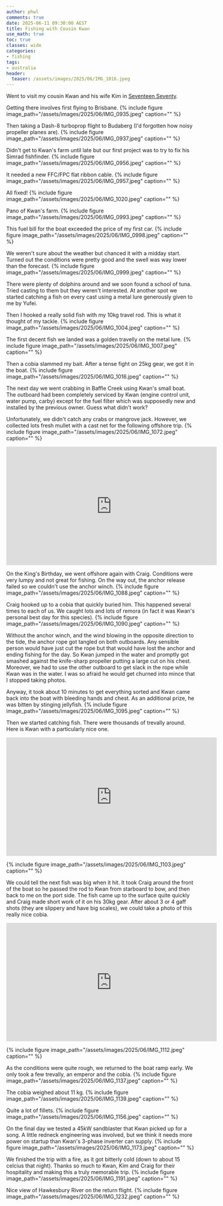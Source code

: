 ```yaml
---
author: phwl
comments: true
date: 2025-06-11 09:30:00 AEST
title: Fishing with Cousin Kwan
use_math: true
toc: true
classes: wide
categories:
- fishing
tags:
- australia
header:
  teaser: /assets/images/2025/06/IMG_1016.jpeg
---
```


Went to visit my cousin Kwan and his wife Kim in [Seventeen Seventy](https://en.wikipedia.org/wiki/Seventeen_Seventy,_Queensland).

Getting there involves first flying to Brisbane.
{% include figure image_path="/assets/images/2025/06/IMG_0935.jpeg" caption="" %}

Then taking a Dash-8 turboprop flight to Budaberg (I'd forgotten how noisy propeller planes are).
{% include figure image_path="/assets/images/2025/06/IMG_0937.jpeg" caption="" %}

Didn't get to Kwan's farm until late but our first project was to try to fix his Simrad fishfinder.
{% include figure image_path="/assets/images/2025/06/IMG_0956.jpeg" caption="" %}

It needed a new FFC/FPC flat ribbon cable.
{% include figure image_path="/assets/images/2025/06/IMG_0957.jpeg" caption="" %}

All fixed! 
{% include figure image_path="/assets/images/2025/06/IMG_1020.jpeg" caption="" %}

Pano of Kwan's farm.
{% include figure image_path="/assets/images/2025/06/IMG_0993.jpeg" caption="" %}

This fuel bill for the boat exceeded the price of my first car.
{% include figure image_path="/assets/images/2025/06/IMG_0998.jpeg" caption="" %}

We weren't sure about the weather but chanced it with a midday start. Turned out the conditions were pretty good and the swell was way lower than the forecast.
{% include figure image_path="/assets/images/2025/06/IMG_0999.jpeg" caption="" %}

There were plenty of dolphins around and we soon found a school of tuna. Tried casting to them but they weren't interested. At another spot we started catching a fish on every cast using a metal lure generously given to me by Yufei.  

Then I hooked a really solid fish with my 10kg travel rod. This is what it thought of my tackle.
{% include figure image_path="/assets/images/2025/06/IMG_1004.jpeg" caption="" %}

The first decent fish we landed was a golden travelly on the metal lure.
{% include figure image_path="/assets/images/2025/06/IMG_1007.jpeg" caption="" %}

Then a cobia slammed my bait. After a tense fight on 25kg gear, we got it in the boat.
{% include figure image_path="/assets/images/2025/06/IMG_1016.jpeg" caption="" %}

The next day we went crabbing in Baffle Creek using Kwan's small boat. The outboard had been completely serviced by Kwan (engine control unit, water pump, carby) except for the fuel filter which was supposedly new and installed by the previous owner. Guess what didn't work?

Unfortunately, we didn't catch any crabs or mangrove jack. However, we collected lots fresh mullet with a cast net for the following offshore trip.
{% include figure image_path="/assets/images/2025/06/IMG_1072.jpeg" caption="" %}

<iframe width="560" height="315" src="https://www.youtube.com/embed/NdVY9aNJFbg?si=VVJ4yqx09sbFpKhM" title="YouTube video player" frameborder="0" allow="accelerometer; autoplay; clipboard-write; encrypted-media; gyroscope; picture-in-picture; web-share" referrerpolicy="strict-origin-when-cross-origin" allowfullscreen></iframe>

On the King's Birthday, we went offshore again with Craig. Conditions were very lumpy and not great for fishing. On the way out, the anchor release failed so we couldn't use the anchor winch.
{% include figure image_path="/assets/images/2025/06/IMG_1088.jpeg" caption="" %}

Craig hooked up to a cobia that quickly buried him. This happened several times to each of us. We caught lots and lots of remora (in fact it was Kwan's personal best day for this species).
{% include figure image_path="/assets/images/2025/06/IMG_1090.jpeg" caption="" %}

Without the anchor winch, and the wind blowing in the opposite direction to the tide, the anchor rope got tangled on both outboards. Any sensible person would have just cut the rope but that would have lost the anchor and ending fishing for the day. So Kwan jumped in the water and promptly got smashed against the knife-sharp propeller putting a large cut on his chest. Moreover, we had to use the other outboard to get slack in the rope while Kwan was in the water.
I was so afraid he would get churned into mince that I stopped taking photos. 

Anyway, it took about 10 minutes to get everything sorted and Kwan came back into the boat with bleeding hands and chest. As an additional prize, he was bitten by stinging jellyfish.
{% include figure image_path="/assets/images/2025/06/IMG_1095.jpeg" caption="" %}

Then we started catching fish. There were thousands of trevally around. Here is Kwan with a particularly nice one.
<iframe width="560" height="315" src="https://www.youtube.com/embed/aYBNU6KISUo?si=FHGk4rTfzGvfQ1--" title="YouTube video player" frameborder="0" allow="accelerometer; autoplay; clipboard-write; encrypted-media; gyroscope; picture-in-picture; web-share" referrerpolicy="strict-origin-when-cross-origin" allowfullscreen></iframe>

{% include figure image_path="/assets/images/2025/06/IMG_1103.jpeg" caption="" %}

We could tell the next fish was big when it hit. It took Craig around the front of the boat so he passed the rod to Kwan from starboard to bow, and then back to me on the port side. The fish came up to the surface quite quickly and Craig made short work of it on his 30kg gear. After about 3 or 4 gaff shots (they are slippery and have big scales), we could take a photo of this really nice cobia. 

<iframe width="560" height="315" src="https://www.youtube.com/embed/JmYIXv-Ld14?si=cN74CZKmcjhuXlqV" title="YouTube video player" frameborder="0" allow="accelerometer; autoplay; clipboard-write; encrypted-media; gyroscope; picture-in-picture; web-share" referrerpolicy="strict-origin-when-cross-origin" allowfullscreen></iframe>

{% include figure image_path="/assets/images/2025/06/IMG_1112.jpeg" caption="" %}

As the conditions were quite rough, we returned to the boat ramp early.
We only took a few trevally, an emperor and the cobia.
{% include figure image_path="/assets/images/2025/06/IMG_1137.jpeg" caption="" %}

The cobia weighed about 11 kg.
{% include figure image_path="/assets/images/2025/06/IMG_1139.jpeg" caption="" %}

Quite a lot of fillets.
{% include figure image_path="/assets/images/2025/06/IMG_1156.jpeg" caption="" %}

On the final day we tested a 45kW sandblaster that Kwan picked up for a song. A little redneck engineering was involved, but we think it needs more power on startup than Kwan's 3-phase inverter can supply.
{% include figure image_path="/assets/images/2025/06/IMG_1173.jpeg" caption="" %}

We finished the trip with a fire, as it got bitterly cold (down to about 15 celcius that night). Thanks so much to Kwan, Kim and Craig for their hospitality and making this a truly memorable trip.
{% include figure image_path="/assets/images/2025/06/IMG_1191.jpeg" caption="" %}

Nice view of Hawkesbury River on the return flight.
{% include figure image_path="/assets/images/2025/06/IMG_1232.jpeg" caption="" %}

